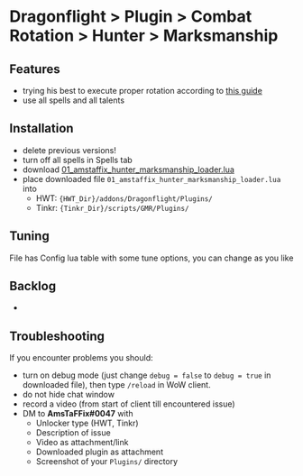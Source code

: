 # Dragonflight > Plugin > Combat Rotation > Hunter > Marksmanship

## Features
- trying his best to execute proper rotation according to [this guide](https://www.wowhead.com/guide/classes/hunter/marksmanship/rotation-cooldowns-pve-dps)
- use all spells and all talents

## Installation
- delete previous versions!
- turn off all spells in Spells tab
- download [01_amstaffix_hunter_marksmanship_loader.lua](https://raw.githubusercontent.com/Dream-Weaver-GMR-Profiles-Plugins/public/master/plugins/retail/combat_rotation/hunter/marksmanship/v1/01_amstaffix_hunter_marksmanship_loader.lua)
- place downloaded file `01_amstaffix_hunter_marksmanship_loader.lua` into
    - HWT: `{HWT_Dir}/addons/Dragonflight/Plugins/`
    - Tinkr: `{Tinkr_Dir}/scripts/GMR/Plugins/`

## Tuning
File has Config lua table with some tune options, you can change as you like

## Backlog
- 

## Troubleshooting
If you encounter problems you should:
- turn on debug mode (just change `debug = false` to `debug = true` in downloaded file), then type `/reload` in WoW client.
- do not hide chat window
- record a video (from start of client till encountered issue)
- DM to **AmsTaFFix#0047** with
    - Unlocker type (HWT, Tinkr)
    - Description of issue
    - Video as attachment/link
    - Downloaded plugin as attachment
    - Screenshot of your `Plugins/` directory
